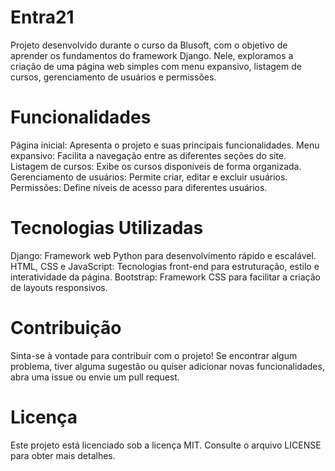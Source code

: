 # Entra21
Projeto desenvolvido durante o curso da Blusoft, com o objetivo de aprender os fundamentos do framework Django. Nele, exploramos a criação de uma página web simples com menu expansivo, listagem de cursos, gerenciamento de usuários e permissões.

# Funcionalidades
Página inicial: Apresenta o projeto e suas principais funcionalidades.
Menu expansivo: Facilita a navegação entre as diferentes seções do site.
Listagem de cursos: Exibe os cursos disponíveis de forma organizada.
Gerenciamento de usuários: Permite criar, editar e excluir usuários.
Permissões: Define níveis de acesso para diferentes usuários.

# Tecnologias Utilizadas
Django: Framework web Python para desenvolvimento rápido e escalável.
HTML, CSS e JavaScript: Tecnologias front-end para estruturação, estilo e interatividade da página.
Bootstrap: Framework CSS para facilitar a criação de layouts responsivos.

# Contribuição
Sinta-se à vontade para contribuir com o projeto! Se encontrar algum problema, tiver alguma sugestão ou quiser adicionar novas funcionalidades, abra uma issue ou envie um pull request.

# Licença
Este projeto está licenciado sob a licença MIT. Consulte o arquivo LICENSE para obter mais detalhes.
